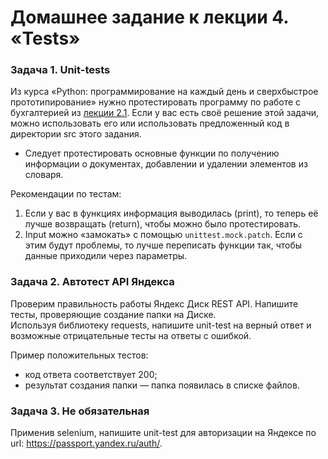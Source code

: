 # Домашнее задание к лекции 4. «Tests»

### Задача 1. Unit-tests
Из курса «Python: программирование на каждый день и сверхбыстрое прототипирование» нужно протестировать программу по работе с бухгалтерией из [лекции 2.1](https://github.com/netology-code/py-homework-basic/tree/master/2.1.functions).
Если у вас есть своё решение этой задачи, можно использовать его или использовать предложенный код в директории src этого задания.

* Следует протестировать основные функции по получению информации о документах, добавлении и удалении элементов из словаря.
  
Рекомендации по тестам:

1. Если у вас в функциях информация выводилась (print), то теперь её лучше возвращать (return), чтобы можно было протестировать.
2. Input можно «замокать» с помощью ```unittest.mock.patch```. Если с этим будут проблемы, то лучше переписать функции так, чтобы данные приходили через параметры.

### Задача 2. Автотест API Яндекса
Проверим правильность работы Яндекс Диск REST API. Напишите тесты, проверяющие создание папки на Диске.  
Используя библиотеку requests, напишите unit-test на верный ответ и возможные отрицательные тесты на ответы с ошибкой.

Пример положительных тестов:

* код ответа соответствует 200;
* результат создания папки — папка появилась в списке файлов.

### Задача 3. Не обязательная
Применив selenium, напишите unit-test для авторизации на Яндексе по url: https://passport.yandex.ru/auth/.